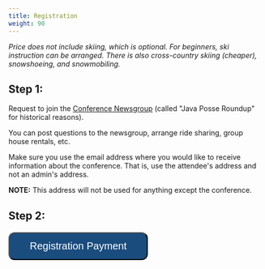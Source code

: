 ```yaml
---
title: Registration
weight: 90
---
```


*Price does not include skiing, which is optional. For beginners, ski
instruction can be arranged. There is also cross-country skiing
(cheaper), snowshoeing, and snowmobiling.*

Step 1:
-------

Request to join the [Conference
Newsgroup](http://groups.google.com/group/JavaPosseRoundup) (called "Java Posse
Roundup" for historical reasons).

You can post questions to the newsgroup, arrange ride sharing, group house
rentals, etc.

Make sure you use the email address where you would like to receive information
about the conference. That is, use the attendee's address and not an admin's
address.

**NOTE:** This address will not be used for anything except the conference.

Step 2:
-------

<p style="font-size:20px">
<form action="https://ti.to/mindview/winter-tech-forum-2018"
      method="get" target="_blank">
    <input type="submit" value="Registration Payment"
         name="Submit" id="frm1_submit"
         style="background:#1A4C7D;
                color: white;
                cursor:pointer;
                font-size:20px;
                padding: 14px 40px;
                border-radius: 12px;"
    />
</form>
</p>
